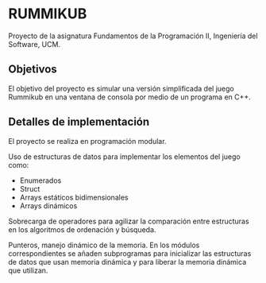 # RUMMIKUB

Proyecto de la asignatura Fundamentos de la Programación II, Ingeniería del Software, UCM.

## Objetivos

El objetivo del proyecto es simular una versión simplificada del juego Rummikub en una ventana de consola por medio de un programa en C++.

## Detalles de implementación

El proyecto se realiza en programación modular.  
  
Uso de estructuras de datos para implementar los elementos del juego como:
  
- Enumerados
- Struct
- Arrays estáticos bidimensionales
- Arrays dinámicos

Sobrecarga de operadores para agilizar la comparación entre estructuras en los algoritmos de ordenación y búsqueda.  

Punteros, manejo dinámico de la memoria. En los módulos correspondientes se añaden subprogramas para inicializar las estructuras de datos que usan memoria dinámica y para liberar la memoria dinámica que utilizan.